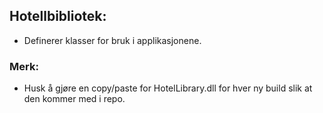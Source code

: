 ## Hotellbibliotek:
* Definerer klasser for bruk i applikasjonene.

### Merk:
* Husk å gjøre en copy/paste for HotelLibrary.dll for hver ny build slik at den kommer med i repo.